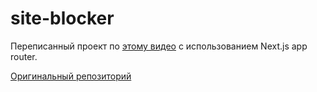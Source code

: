 # site-blocker

Переписанный проект по [этому видео](https://www.youtube.com/watch?v=vrjPzp-bZJo) с использованием Next.js app router.

[Оригинальный репозиторий](https://github.com/EvgenyParomov/block-list)